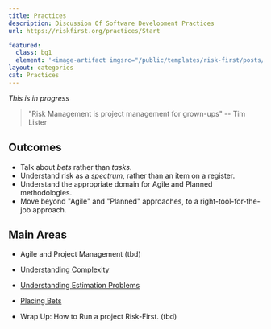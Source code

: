 ```yaml
---
title: Practices
description: Discussion Of Software Development Practices
url: https://riskfirst.org/practices/Start

featured: 
  class: bg1
  element: '<image-artifact imgsrc="/public/templates/risk-first/posts/introduction.svg">Part 3: Practices</image-artifact>'
layout: categories
cat: Practices
---
```


_This is in progress_

> "Risk Management is project management for grown-ups" -- Tim Lister

## Outcomes

- Talk about _bets_ rather than _tasks_.
- Understand risk as a _spectrum_, rather than an item on a register.
- Understand the appropriate domain for Agile and Planned methodologies.
- Move beyond "Agile"  and "Planned" approaches, to a right-tool-for-the-job approach.

## Main Areas

- Agile and Project Management (tbd)

- [Understanding Complexity](../complexity/Start.md)

- [Understanding Estimation Problems](../estimating/Start.md)

- [Placing Bets](../bets/Purpose-Development-Team.md)

- Wrap Up:  How to Run a project Risk-First. (tbd)

<TagList filter="practices" tag="Practice-Category" />
